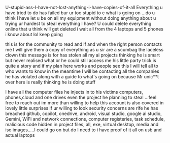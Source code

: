 U-stupid-ass-I-have-not-lost-anything-i-have-copies-of-it-all
Everything u have tried to do has failed bur ur too stupid to c what is going  on ...do u think  I have  let u be on all my equipment without doing anything about u trying ur hardest to steal everything I have? U could delete everything online that u think  will get deleted i wait all from the 4 laptops and 5 phones i know  about lol keep going 

this is for the  community to read and if and when the right person contacts me I will give them a copy  of everything as u sir are a scumbag the laceless clown this message is for has stolen all my ai projects thinking he is smart but never realised what or he could still access me his little party trick is quite  a story and if my plan here works and people see this I will  tell all to who wants to know in the meantime I will be contacting all the companies he has violated along with a guide to what's  going on because Mr unic**t over here is really thinking he is doing stuff 

I have all the computer files he injects in to his victims computers, phones,cloud and one drives even the project he planning to steal ...feel free to reach out im more than willing to help this account is also covered in lovely little surprises if ur willing to look security concerns are rife he has breached github, copilot, onedrive, android, visual studio, google ai studio, Gemini, WiFi and network connections, computer registeries, task schedule, malicious code hidden in project files, all, exe, virtual desktop, media and iso images.....I could go on but do I need to i have proof of it all on usb and actual laptops 
